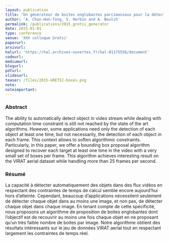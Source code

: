 ```yaml
---
layout: publication
title: "Un générateur de boites englobantes parcimonieux pour la détection d'objets dans des vidéos"
author: 'A. Chan-Hon-Tong, S. Herbin and A. Boulch'
permalink: /publications/2015_gretsi_generator
date: 2015-01-01
type: conference
venue: 'XXV colloque Gretsi'
paperurl: 
arxivurl: 
halurl: 'https://hal.archives-ouvertes.fr/hal-01175556/document'
codeurl: 
mediumurl: 
blogurl: 
pdfurl: 
slidesurl: 
teaser: /files/2015-GRETSI-boxes.png
note:
noteimportant:
---
```


### Abstract

The ability to automatically detect object in video stream while dealing with computation time constraint is still not reached by
the state of the art algorithms. However, some applications need only the detection of each object at least one time, but not necessarily, the
detection of each object in each frame. This context allows to soften algorithmic constraints. Particularly, in this paper, we offer a bounding
box proposal algorithm designed to recover each target at least one time in the video with a very small set of boxes per frame. This algorithm
achieves interesting result on the VIRAT aerial dataset while handling more than 25 frames per second.

### Résumé

La capacité à détecter automatiquement des objets dans des flux vidéos en respectant des contraintes de temps de calcul semble encore
aujourd’hui hors d’atteinte. Cependant, beaucoup d’applications nécessitent seulement de détecter chaque objet dans au moins une image, et non
pas, de détecter chaque objet dans chaque image. En tenant compte de cette spécificité, nous proposons un algorithme de proposition de boites
englobantes dont l’objectif est de recouvrir au moins une fois chaque objet en ne proposant qu’un très faible nombre de boites par image. Notre
algorithme obtient des résultats intéressants sur le jeu de données VIRAT aerial tout en respectant largement les contraintes de temps réel.